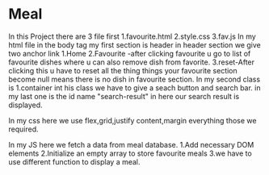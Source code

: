 # Meal
In this Project there are 3 file first 
1.favourite.html
2.style.css
3.fav.js
In my html file in the body tag my first section is header in header section we give two anchor link 
1.Home
2.Favourite -after clicking favourite u go to list of  favourite dishes where u can  also remove dish from favorite.
3.reset-After clicking this u have to reset all the thing things your favourite section become null means there is no dish in favourite section.
In my second class is 
1.container int his class we have to give a seach button and search bar.
in my last one is the id name "search-result"  in here our search result is displayed.



In my css 
here we use flex,grid,justify content,margin everything those we required.


In my JS
here we fetch a data from meal database.
1.Add necessary DOM elements
2.Initialize an empty array to store favourite meals
3.we have to use different function to display a meal.

